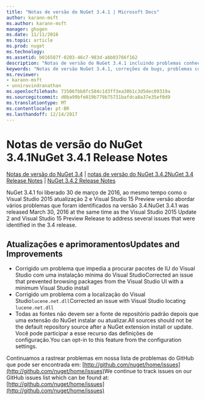 ```yaml
---
title: "Notas de versão do NuGet 3.4.1 | Microsoft Docs"
author: karann-msft
ms.author: karann-msft
manager: ghogen
ms.date: 11/11/2016
ms.topic: article
ms.prod: nuget
ms.technology: 
ms.assetid: b016587f-0203-46c7-983d-abb03766f162
description: "Notas de versão do NuGet 3.4.1 incluindo problemas conhecidos, correções de bug, recursos adicionados e DCRs."
keywords: "Notas de versão NuGet 3.4.1, correções de bugs, problemas conhecidos, adicionaram recursos, DCRs"
ms.reviewer:
- karann-msft
- unniravindranathan
ms.openlocfilehash: 73506fbb8fc584c1d3ff3ea30b1c3d5dec09319a
ms.sourcegitcommit: d0ba99bfe019b779b75731bafdca8a37e35ef0d9
ms.translationtype: MT
ms.contentlocale: pt-BR
ms.lasthandoff: 12/14/2017
---
```

# <a name="nuget-341-release-notes"></a><span data-ttu-id="04e24-104">Notas de versão do NuGet 3.4.1</span><span class="sxs-lookup"><span data-stu-id="04e24-104">NuGet 3.4.1 Release Notes</span></span>

<span data-ttu-id="04e24-105">[Notas de versão do NuGet 3.4](../release-notes/nuget-3.4.md) | [notas de versão do NuGet 3.4.2](../release-notes/nuget-3.4.2.md)</span><span class="sxs-lookup"><span data-stu-id="04e24-105">[NuGet 3.4 Release Notes](../release-notes/nuget-3.4.md) | [NuGet 3.4.2 Release Notes](../release-notes/nuget-3.4.2.md)</span></span>

<span data-ttu-id="04e24-106">NuGet 3.4.1 foi liberado 30 de março de 2016, ao mesmo tempo como o Visual Studio 2015 atualização 2 e Visual Studio 15 Preview versão abordar vários problemas que foram identificados na versão 3.4.</span><span class="sxs-lookup"><span data-stu-id="04e24-106">NuGet 3.4.1 was released March 30, 2016 at the same time as the Visual Studio 2015 Update 2 and Visual Studio 15 Preview Release to address several issues that were identified in the 3.4 release.</span></span>

## <a name="updates-and-improvements"></a><span data-ttu-id="04e24-107">Atualizações e aprimoramentos</span><span class="sxs-lookup"><span data-stu-id="04e24-107">Updates and Improvements</span></span>

* <span data-ttu-id="04e24-108">Corrigido um problema que impedia a procurar pacotes de IU do Visual Studio com uma instalação mínima do Visual Studio</span><span class="sxs-lookup"><span data-stu-id="04e24-108">Corrected an issue that prevented browsing packages from the Visual Studio UI with a minimum Visual Studio install</span></span>
* <span data-ttu-id="04e24-109">Corrigido um problema com a localização do Visual Studio`lucene.net.dll`</span><span class="sxs-lookup"><span data-stu-id="04e24-109">Corrected an issue with Visual Studio locating `lucene.net.dll`</span></span>
* <span data-ttu-id="04e24-110">Todas as fontes não devem ser a fonte de repositório padrão depois que uma extensão do NuGet instalar ou atualizar.</span><span class="sxs-lookup"><span data-stu-id="04e24-110">All sources should not be the default repository source after a NuGet extension install or update.</span></span>  <span data-ttu-id="04e24-111">Você pode participar a esse recurso das definições de configuração.</span><span class="sxs-lookup"><span data-stu-id="04e24-111">You can opt-in to this feature from the configuration settings.</span></span>

<span data-ttu-id="04e24-112">Continuamos a rastrear problemas em nossa lista de problemas do GitHub que pode ser encontrada em: [http://github.com/nuget/home/issues](http://github.com/nuget/home/issues)</span><span class="sxs-lookup"><span data-stu-id="04e24-112">We continue to track issues on our GitHub issues list which can be found at: [http://github.com/nuget/home/issues](http://github.com/nuget/home/issues)</span></span>